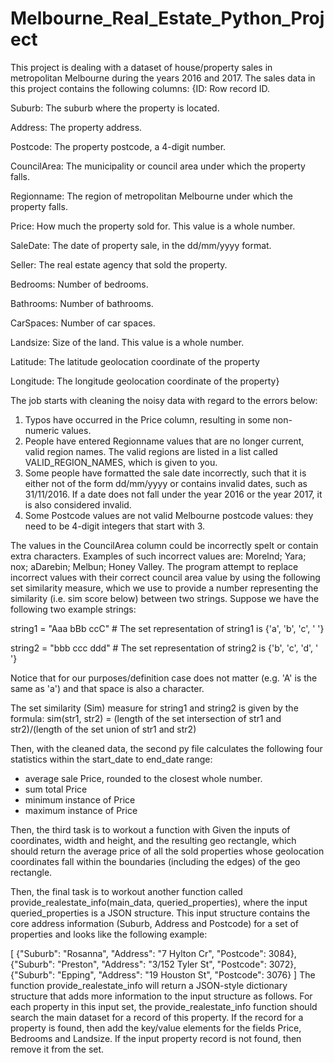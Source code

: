 # Melbourne_Real_Estate_Python_Project
This project is dealing with a dataset of house/property sales in metropolitan Melbourne during the years 2016 and 2017.
The sales data in this project contains the following columns:
{ID: Row record ID.

Suburb: The suburb where the property is located.

Address: The property address.

Postcode: The property postcode, a 4-digit number.

CouncilArea: The municipality or council area under which the property falls.

Regionname: The region of metropolitan Melbourne under which the property falls.

Price: How much the property sold for. This value is a whole number.

SaleDate: The date of property sale, in the dd/mm/yyyy format.

Seller: The real estate agency that sold the property.

Bedrooms: Number of bedrooms.

Bathrooms: Number of bathrooms.

CarSpaces: Number of car spaces.

Landsize: Size of the land. This value is a whole number.

Latitude: The latitude geolocation coordinate of the property

Longitude: The longitude geolocation coordinate of the property}

The job starts with cleaning the noisy data with regard to the errors below:
1. Typos have occurred in the Price column, resulting in some non-numeric values.
2. People have entered Regionname values that are no longer current, valid region names. The valid regions are listed in a list called VALID_REGION_NAMES, which is given to you.
3. Some people have formatted the sale date incorrectly, such that it is either not of the form dd/mm/yyyy or contains invalid dates, such as 31/11/2016. If a date does not fall under the year 2016 or the year 2017, it is also considered invalid.
4. Some Postcode values are not valid Melbourne postcode values: they need to be 4-digit integers that start with 3.

The values in the CouncilArea column could be incorrectly spelt or contain extra characters. Examples of such incorrect values are: Morelnd; Yara; nox; aDarebin; Melbun; Honey Valley.
The program attempt to replace incorrect values with their correct council area value by using the following set similarity measure, which we use to provide a number representing the similarity (i.e. sim score below) between two strings. 
Suppose we have the following two example strings:

string1 = "Aaa bBb ccC" # The set representation of string1 is {'a', 'b', 'c', ' '}

string2 = "bbb ccc ddd" # The set representation of string2 is {'b', 'c', 'd', ' '}

Notice that for our purposes/definition case does not matter (e.g. 'A' is the same as 'a') and that space is also a character.

The set similarity (Sim) measure for string1 and string2 is given by the formula:
sim(str1, str2) = (length of the set intersection of str1 and str2)/(length of the set union of str1 and str2)


Then, with the cleaned data, the second py file calculates the following four statistics within the start_date to end_date range:
- average sale Price, rounded to the closest whole number.
- sum total Price
- minimum instance of Price
- maximum instance of Price

Then, the third task is to workout a function with Given the inputs of coordinates, width and height, and the resulting geo rectangle, which should return the average price of 
all the sold properties whose geolocation coordinates fall within the boundaries (including the edges) of the geo rectangle.

Then, the final task is to workout another function called provide_realestate_info(main_data, queried_properties), where the input queried_properties is a JSON structure. 
This input structure contains the core address information (Suburb, Address and Postcode) for a set of properties and looks like the following example:

[
 {"Suburb": "Rosanna", "Address": "7 Hylton Cr", "Postcode": 3084},
 {"Suburb": "Preston", "Address": "3/152 Tyler St", "Postcode": 3072},
 {"Suburb": "Epping", "Address": "19 Houston St", "Postcode": 3076}
]
The function provide_realestate_info will return a JSON-style dictionary structure that adds more information to the input structure as follows. For each property in this input set, 
the provide_realestate_info function should search the main dataset for a record of this property. If the record for a property is found, then add the key/value elements for the fields Price, 
Bedrooms and Landsize. If the input property record is not found, then remove it from the set.




